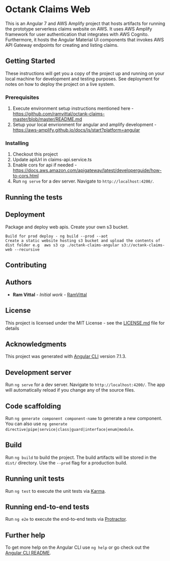 # Octank Claims Web

This is an Angular 7 and AWS Amplify project that hosts artifacts for running the prototype serverless claims website on AWS. It uses AWS Amplify
framework for user authentication that integrates with AWS Cognito. Furthermore, it hosts the Angular Material UI components that invokes AWS API Gateway endpoints
for creating and listing claims.


## Getting Started

These instructions will get you a copy of the project up and running on your local machine for development and testing purposes. See deployment for notes on how to deploy the project on a live system.

### Prerequisites

1. Execute environment setup instructions mentioned here - https://github.com/ramvittal/octank-claims-master/blob/master/README.md  
2. Setup your local envrionment for angular and amplify development - https://aws-amplify.github.io/docs/js/start?platform=angular

### Installing
1. Checkout this project  
2. Update apiUrl in claims-api.service.ts
3. Enable cors for api if needed - https://docs.aws.amazon.com/apigateway/latest/developerguide/how-to-cors.html 
4. Run `ng serve` for a dev server. Navigate to `http://localhost:4200/`. 




## Running the tests

 




## Deployment


Package and deploy web apis. Create your own s3 bucket.

```
Build for prod deploy - ng build --prod --aot  
Create a static website hosting s3 bucket and upload the contents of dist folder e.g  aws s3 cp ./octank-claims-angular s3://octank-claims-web --recursive
```

## Contributing

## Authors

* **Ram Vittal** - *Initial work* - [RamVittal](https://github.com/ramvittal)

## License

This project is licensed under the MIT License - see the [LICENSE.md](LICENSE.md) file for details

## Acknowledgments


This project was generated with [Angular CLI](https://github.com/angular/angular-cli) version 7.1.3.

## Development server

Run `ng serve` for a dev server. Navigate to `http://localhost:4200/`. The app will automatically reload if you change any of the source files.

## Code scaffolding

Run `ng generate component component-name` to generate a new component. You can also use `ng generate directive|pipe|service|class|guard|interface|enum|module`.

## Build

Run `ng build` to build the project. The build artifacts will be stored in the `dist/` directory. Use the `--prod` flag for a production build.

## Running unit tests

Run `ng test` to execute the unit tests via [Karma](https://karma-runner.github.io).

## Running end-to-end tests

Run `ng e2e` to execute the end-to-end tests via [Protractor](http://www.protractortest.org/).

## Further help

To get more help on the Angular CLI use `ng help` or go check out the [Angular CLI README](https://github.com/angular/angular-cli/blob/master/README.md).
